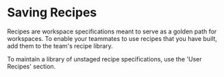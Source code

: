 # Saving Recipes

Recipes are workspace specifications meant to serve as a golden path for workspaces. To enable your teammates to use recipes that you have built, add them to the team's recipe library. 

To maintain a library of unstaged recipe specifications, use the 'User Recipes' section.